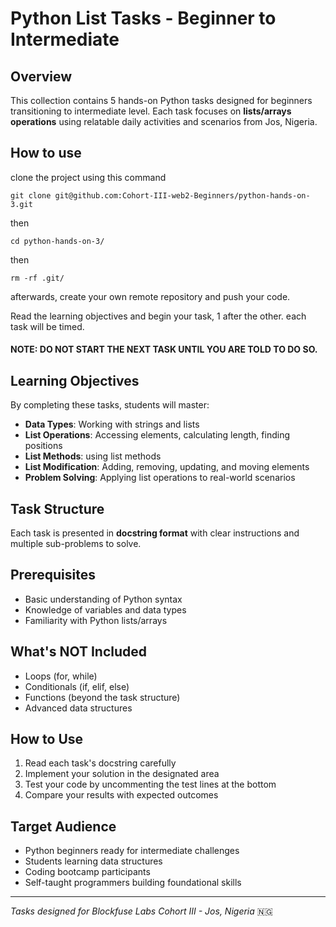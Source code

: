# Python List Tasks - Beginner to Intermediate

## Overview
This collection contains 5 hands-on Python tasks designed for beginners transitioning to intermediate level. Each task focuses on **lists/arrays operations** using relatable daily activities and scenarios from Jos, Nigeria.

## How to use

clone the project using this command

```
git clone git@github.com:Cohort-III-web2-Beginners/python-hands-on-3.git
```

then

```
cd python-hands-on-3/
```

then
```
rm -rf .git/
```

afterwards, create your own remote repository and push your code.


Read the learning objectives and begin your task, 1 after the other. each task will be timed.

#### NOTE: DO NOT START THE NEXT TASK UNTIL YOU ARE TOLD TO DO SO.

## Learning Objectives
By completing these tasks, students will master:
- **Data Types**: Working with strings and lists
- **List Operations**: Accessing elements, calculating length, finding positions
- **List Methods**: using list methods
- **List Modification**: Adding, removing, updating, and moving elements
- **Problem Solving**: Applying list operations to real-world scenarios

## Task Structure
Each task is presented in **docstring format** with clear instructions and multiple sub-problems to solve.

## Prerequisites
- Basic understanding of Python syntax
- Knowledge of variables and data types
- Familiarity with Python lists/arrays

## What's NOT Included
- Loops (for, while)
- Conditionals (if, elif, else)
- Functions (beyond the task structure)
- Advanced data structures

## How to Use
1. Read each task's docstring carefully
2. Implement your solution in the designated area
3. Test your code by uncommenting the test lines at the bottom
4. Compare your results with expected outcomes

## Target Audience
- Python beginners ready for intermediate challenges
- Students learning data structures
- Coding bootcamp participants
- Self-taught programmers building foundational skills

---
*Tasks designed for Blockfuse Labs Cohort III - Jos, Nigeria* 🇳🇬
